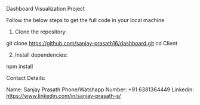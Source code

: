 Dashboard Visualization Project

Follow the below steps to get the full code in your local machine

1. Clone the repository:

git clone https://github.com/sanjay-prasath16/dashboard.git
cd Client

2. Install dependencies:

npm install

Contact Details:

Name: Sanjay Prasath
Phone/Watshapp Number: +91 6381364449
Linkedin: https://www.linkedin.com/in/sanjay-prasath-s/
